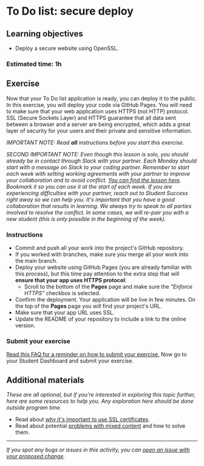 # To Do list: secure deploy

## Learning objectives
- Deploy a secure website using OpenSSL.

### Estimated time: 1h

## Exercise
Now that your To Do list application is ready, you can deploy it to the public. In this exercise, you will deploy your code via GitHub Pages. You will need to make sure that your web application uses HTTPS (not HTTP) protocol. SSL (Secure Sockets Layer) and HTTPS guarantee that all data sent between a browser and a server are being encrypted, which adds a great layer of security for your users and their private and sensitive information.

*IMPORTANT NOTE: Read **all** instructions before you start this exercise.*

*SECOND IMPORTANT NOTE: Even though this lesson is solo, you should already be in contact through Slack with your partner. Each Monday should start with a message on Slack to your coding partner. Remember to start each week with setting working agreements with your partner to improve your collaboration and to avoid conflict. [You can find the lesson here](https://github.com/microverseinc/curriculum-professional-skills/blob/main/orientation/establish-good-working-relationships.md). Bookmark it so you can use it at the start of each week. If you are experiencing difficulties with your partner, reach out to Student Success right away so we can help you. It's important that you have a good collaboration that results in learning. We always try to speak to all parties involved to resolve the conflict. In some cases, we will re-pair you with a new student (this is only possible in the beginning of the week).*



### Instructions 

- Commit and push all your work into the project's GitHub repository.
- If you worked with branches, make sure you merge all your work into the main branch.
- Deploy your website using GitHub Pages (you are already familiar with this process), but this time pay attention to the extra step that will **ensure that your app uses HTTPS protocol**:
     - Scroll to the bottom of the **Pages** page and make sure the *"Enforce HTTPS"*  checkbox is selected.
- Confirm the deployment. Your application will be live in few minutes. On the top of the **Pages** page you will find your project's URL.
- Make sure that your app URL uses SSL.
- Update the README of your repository to include a link to the online version.

### Submit your exercise
[Read this FAQ for a reminder on how to submit your exercise.](https://microverse.zendesk.com/hc/en-us/articles/360061344234)
Now go to your Student Dashboard and submit your exercise.


## Additional materials
*These are all optional, but if you're interested in exploring this topic further, here are some resources to help you. Any exploration here should be done outside program time.*
- Read about [why it's important to use SSL certificates](https://www.cloudflare.com/learning/ssl/why-use-https/).
- Read about potential [problems with mixed content](https://docs.github.com/en/pages/getting-started-with-github-pages/securing-your-github-pages-site-with-https) and how to solve them.

------

_If you spot any bugs or issues in this activity, you can [open an issue with your proposed change](https://github.com/microverseinc/curriculum-transversal-skills/blob/main/git-github/articles/open_issue.md)._
